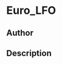 # Euro_LFO

## Author

<!-- Insert Your Name Here -->

## Description

<!-- Describe your example here -->
